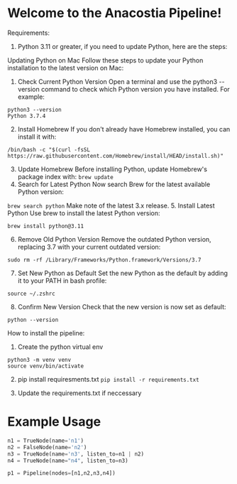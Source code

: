 # Welcome to the Anacostia Pipeline!


Requirements:
1. Python 3.11 or greater, if you need to update Python, here are the steps:

Updating Python on Mac
Follow these steps to update your Python installation to the latest version on Mac:
1. Check Current Python Version
Open a terminal and use the python3 --version command to check which Python version you have installed.
For example:

```
python3 --version 
Python 3.7.4
```

2. Install Homebrew
If you don't already have Homebrew installed, you can install it with:
```
/bin/bash -c "$(curl -fsSL https://raw.githubusercontent.com/Homebrew/install/HEAD/install.sh)"
```
3. Update Homebrew
Before installing Python, update Homebrew's package index with:
```brew update```
4. Search for Latest Python
Now search Brew for the latest available Python version:

```brew search python```
Make note of the latest 3.x release.
5. Install Latest Python
Use brew to install the latest Python version:

```brew install python@3.11```

6. Remove Old Python Version
Remove the outdated Python version, replacing 3.7 with your current outdated version:

```sudo rm -rf /Library/Frameworks/Python.framework/Versions/3.7```

7. Set New Python as Default
Set the new Python as the default by adding it to your PATH in bash profile:

```echo "alias python=/usr/local/bin/python3" >> ~/.zshrc
source ~/.zshrc
```
8. Confirm New Version
Check that the new version is now set as default:

```python --version```

How to install the pipeline:

1. Create the python virtual env
```
python3 -m venv venv
source venv/bin/activate
```
2. pip install requiresments.txt
```pip install -r requirements.txt```

3. Update the requirements.txt if neccessary

# Example Usage

```python
n1 = TrueNode(name='n1')
n2 = FalseNode(name='n2')
n3 = TrueNode(name='n3', listen_to=n1 | n2)
n4 = TrueNode(name="n4", listen_to=n3)

p1 = Pipeline(nodes=[n1,n2,n3,n4])
```
